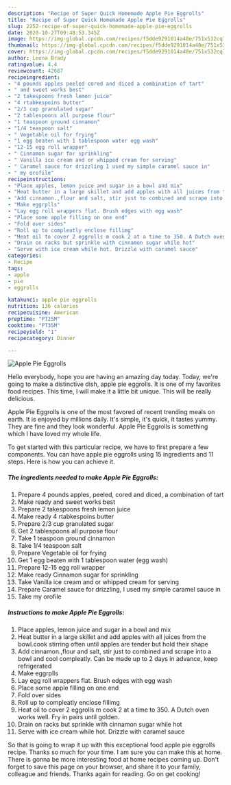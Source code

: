 ```yaml
---
description: "Recipe of Super Quick Homemade Apple Pie Eggrolls"
title: "Recipe of Super Quick Homemade Apple Pie Eggrolls"
slug: 2252-recipe-of-super-quick-homemade-apple-pie-eggrolls
date: 2020-10-27T09:48:53.345Z
image: https://img-global.cpcdn.com/recipes/f5dde9291014a48e/751x532cq70/apple-pie-eggrolls-recipe-main-photo.jpg
thumbnail: https://img-global.cpcdn.com/recipes/f5dde9291014a48e/751x532cq70/apple-pie-eggrolls-recipe-main-photo.jpg
cover: https://img-global.cpcdn.com/recipes/f5dde9291014a48e/751x532cq70/apple-pie-eggrolls-recipe-main-photo.jpg
author: Leona Brady
ratingvalue: 4.4
reviewcount: 42687
recipeingredient:
- "4 pounds apples peeled cored and diced a combination of tart"
- " and sweet works best"
- "2 takespoons fresh lemon juice"
- "4 rtabkespoins butter"
- "2/3 cup granulated sugar"
- "2 tablespoons all purpose flour"
- "1 teaspoon ground cinnamon"
- "1/4 teaspoon salt"
- " Vegetable oil for frying"
- "1 egg beaten with 1 tablespoon water egg wash"
- "12-15 egg roll wrapper"
- " Cinnamon sugar for sprinkling"
- " Vanilla ice cream and or whipped cream for serving"
- " Caramel sauce for drizzling I used my simple caramel sauce in"
- " my orofile"
recipeinstructions:
- "Place apples, lemon juice and sugar in a bowl and mix"
- "Heat butter in a large skillet and add apples with all juices from the bowl.cook stirring often until apples are tender but hold their shape"
- "Add cinnamon.,flour and salt, stir just to combined and scrape into a bowl and cool compleatly. Can be made up to 2 days in advance, keep refrigerated"
- "Make eggrplls"
- "Lay egg roll wrappers flat. Brush edges with egg wash"
- "Place some apple filling on one end"
- "Fold over sides"
- "Roll up to compleatly enclose fillimg"
- "Heat oil to cover 2 eggrolls m cook 2 at a time to 350. A Dutch oven works well. Fry in pairs until golden."
- "Drain on racks but sprinkle with cinnamon sugar while hot"
- "Serve with ice cream while hot. Drizzle with caramel sauce"
categories:
- Recipe
tags:
- apple
- pie
- eggrolls

katakunci: apple pie eggrolls 
nutrition: 136 calories
recipecuisine: American
preptime: "PT25M"
cooktime: "PT35M"
recipeyield: "1"
recipecategory: Dinner

---
```



![Apple Pie Eggrolls](https://img-global.cpcdn.com/recipes/f5dde9291014a48e/751x532cq70/apple-pie-eggrolls-recipe-main-photo.jpg)

Hello everybody, hope you are having an amazing day today. Today, we're going to make a distinctive dish, apple pie eggrolls. It is one of my favorites food recipes. This time, I will make it a little bit unique. This will be really delicious.

Apple Pie Eggrolls is one of the most favored of recent trending meals on earth. It is enjoyed by millions daily. It's simple, it's quick, it tastes yummy. They are fine and they look wonderful. Apple Pie Eggrolls is something which I have loved my whole life.




To get started with this particular recipe, we have to first prepare a few components. You can have apple pie eggrolls using 15 ingredients and 11 steps. Here is how you can achieve it.

<!--inarticleads1-->

##### The ingredients needed to make Apple Pie Eggrolls:

1. Prepare 4 pounds apples, peeled, cored and diced, a combination of tart
1. Make ready  and sweet works best
1. Prepare 2 takespoons fresh lemon juice
1. Make ready 4 rtabkespoins butter
1. Prepare 2/3 cup granulated sugar
1. Get 2 tablespoons all purpose flour
1. Take 1 teaspoon ground cinnamon
1. Take 1/4 teaspoon salt
1. Prepare  Vegetable oil for frying
1. Get 1 egg beaten with 1 tablespoon water (egg wash)
1. Prepare 12-15 egg roll wrapper
1. Make ready  Cinnamon sugar for sprinkling
1. Take  Vanilla ice cream and or whipped cream for serving
1. Prepare  Caramel sauce for drizzling, I used my simple caramel sauce in
1. Take  my orofile




<!--inarticleads2-->

##### Instructions to make Apple Pie Eggrolls:

1. Place apples, lemon juice and sugar in a bowl and mix
1. Heat butter in a large skillet and add apples with all juices from the bowl.cook stirring often until apples are tender but hold their shape
1. Add cinnamon.,flour and salt, stir just to combined and scrape into a bowl and cool compleatly. Can be made up to 2 days in advance, keep refrigerated
1. Make eggrplls
1. Lay egg roll wrappers flat. Brush edges with egg wash
1. Place some apple filling on one end
1. Fold over sides
1. Roll up to compleatly enclose fillimg
1. Heat oil to cover 2 eggrolls m cook 2 at a time to 350. A Dutch oven works well. Fry in pairs until golden.
1. Drain on racks but sprinkle with cinnamon sugar while hot
1. Serve with ice cream while hot. Drizzle with caramel sauce




So that is going to wrap it up with this exceptional food apple pie eggrolls recipe. Thanks so much for your time. I am sure you can make this at home. There is gonna be more interesting food at home recipes coming up. Don't forget to save this page on your browser, and share it to your family, colleague and friends. Thanks again for reading. Go on get cooking!
